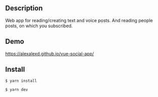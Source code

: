 ## Description
Web app for reading/creating text and voice posts. And reading people posts, on which you subscribed.   

## Demo
https://alexalexd.github.io/vue-social-app/

## Install
```
$ yarn install
```
```
$ yarn dev
```


